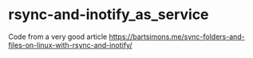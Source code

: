 # rsync-and-inotify_as_service
Code from a very good article https://bartsimons.me/sync-folders-and-files-on-linux-with-rsync-and-inotify/ 

